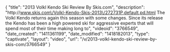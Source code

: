 {
    "title": "2013 Volkl Kendo Ski Review By Skis.com",
    "description": "http:\/\/www.skis.com\/Volkl-Kendo-Skis-2013\/272731P,default,pd.html The Volkl Kendo returns again this season with some changes. Since its release the Kendo has been a high powered ski for aggressive experts that will spend most of their time making long to",
    "videoid": "3766549",
    "date_created": "1411361199",
    "date_modified": "1418182013",
    "type": "captivate",
    "layout": "video",
    "url": "\/v\/2013-volkl-kendo-ski-review-by-skis-com\/3766549"
}